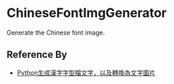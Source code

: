 # ChineseFontImgGenerator
Generate the Chinese font image.

## Reference By
* [Python生成漢字字型檔文字，以及轉換為文字圖片](https://www.itread01.com/content/1548359660.html)
